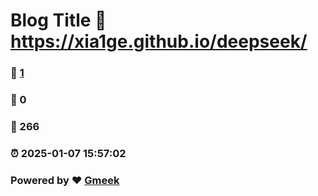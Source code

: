 # Blog Title :link: https://xia1ge.github.io/deepseek/
### :page_facing_up: [1](https://xia1ge.github.io/xiaoyi/tag.html) 
### :speech_balloon: 0 
### :hibiscus: 266 
### :alarm_clock: 2025-01-07 15:57:02 
### Powered by :heart: [Gmeek](https://github.com/Meekdai/Gmeek)
